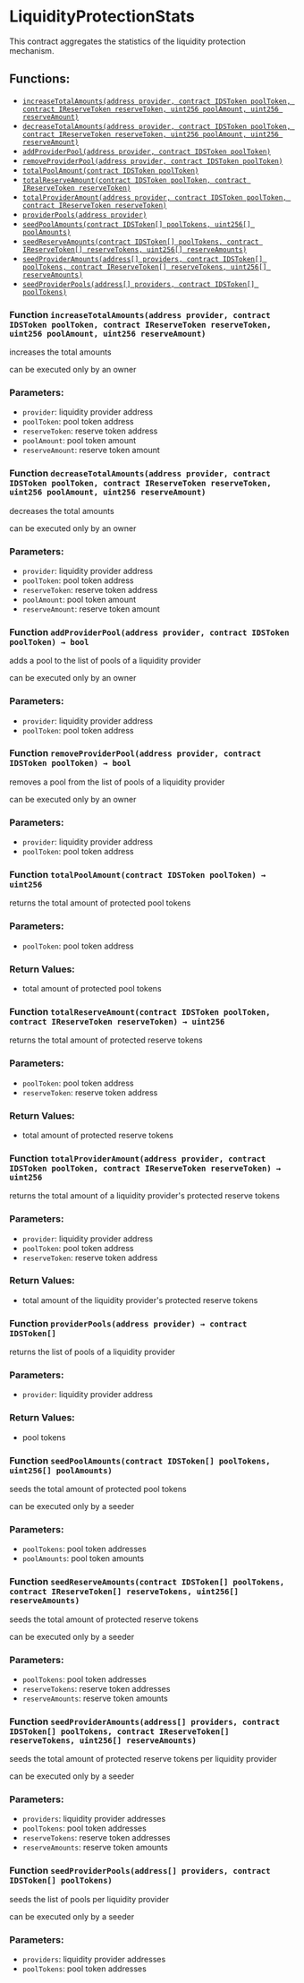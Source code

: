 # LiquidityProtectionStats

This contract aggregates the statistics of the liquidity protection mechanism.

## Functions:

* [`increaseTotalAmounts(address provider, contract IDSToken poolToken, contract IReserveToken reserveToken, uint256 poolAmount, uint256 reserveAmount)`](liquidityprotectionstats.md#LiquidityProtectionStats-increaseTotalAmounts-address-contract-IDSToken-contract-IReserveToken-uint256-uint256-)
* [`decreaseTotalAmounts(address provider, contract IDSToken poolToken, contract IReserveToken reserveToken, uint256 poolAmount, uint256 reserveAmount)`](liquidityprotectionstats.md#LiquidityProtectionStats-decreaseTotalAmounts-address-contract-IDSToken-contract-IReserveToken-uint256-uint256-)
* [`addProviderPool(address provider, contract IDSToken poolToken)`](liquidityprotectionstats.md#LiquidityProtectionStats-addProviderPool-address-contract-IDSToken-)
* [`removeProviderPool(address provider, contract IDSToken poolToken)`](liquidityprotectionstats.md#LiquidityProtectionStats-removeProviderPool-address-contract-IDSToken-)
* [`totalPoolAmount(contract IDSToken poolToken)`](liquidityprotectionstats.md#LiquidityProtectionStats-totalPoolAmount-contract-IDSToken-)
* [`totalReserveAmount(contract IDSToken poolToken, contract IReserveToken reserveToken)`](liquidityprotectionstats.md#LiquidityProtectionStats-totalReserveAmount-contract-IDSToken-contract-IReserveToken-)
* [`totalProviderAmount(address provider, contract IDSToken poolToken, contract IReserveToken reserveToken)`](liquidityprotectionstats.md#LiquidityProtectionStats-totalProviderAmount-address-contract-IDSToken-contract-IReserveToken-)
* [`providerPools(address provider)`](liquidityprotectionstats.md#LiquidityProtectionStats-providerPools-address-)
* [`seedPoolAmounts(contract IDSToken[] poolTokens, uint256[] poolAmounts)`](liquidityprotectionstats.md#LiquidityProtectionStats-seedPoolAmounts-contract-IDSToken---uint256---)
* [`seedReserveAmounts(contract IDSToken[] poolTokens, contract IReserveToken[] reserveTokens, uint256[] reserveAmounts)`](liquidityprotectionstats.md#LiquidityProtectionStats-seedReserveAmounts-contract-IDSToken---contract-IReserveToken---uint256---)
* [`seedProviderAmounts(address[] providers, contract IDSToken[] poolTokens, contract IReserveToken[] reserveTokens, uint256[] reserveAmounts)`](liquidityprotectionstats.md#LiquidityProtectionStats-seedProviderAmounts-address---contract-IDSToken---contract-IReserveToken---uint256---)
* [`seedProviderPools(address[] providers, contract IDSToken[] poolTokens)`](liquidityprotectionstats.md#LiquidityProtectionStats-seedProviderPools-address---contract-IDSToken---)

### Function `increaseTotalAmounts(address provider, contract IDSToken poolToken, contract IReserveToken reserveToken, uint256 poolAmount, uint256 reserveAmount)` <a id="LiquidityProtectionStats-increaseTotalAmounts-address-contract-IDSToken-contract-IReserveToken-uint256-uint256-"></a>

increases the total amounts

can be executed only by an owner

### Parameters:

* `provider`: liquidity provider address
* `poolToken`: pool token address
* `reserveToken`: reserve token address
* `poolAmount`: pool token amount
* `reserveAmount`: reserve token amount

### Function `decreaseTotalAmounts(address provider, contract IDSToken poolToken, contract IReserveToken reserveToken, uint256 poolAmount, uint256 reserveAmount)` <a id="LiquidityProtectionStats-decreaseTotalAmounts-address-contract-IDSToken-contract-IReserveToken-uint256-uint256-"></a>

decreases the total amounts

can be executed only by an owner

### Parameters:

* `provider`: liquidity provider address
* `poolToken`: pool token address
* `reserveToken`: reserve token address
* `poolAmount`: pool token amount
* `reserveAmount`: reserve token amount

### Function `addProviderPool(address provider, contract IDSToken poolToken) → bool` <a id="LiquidityProtectionStats-addProviderPool-address-contract-IDSToken-"></a>

adds a pool to the list of pools of a liquidity provider

can be executed only by an owner

### Parameters:

* `provider`: liquidity provider address
* `poolToken`: pool token address

### Function `removeProviderPool(address provider, contract IDSToken poolToken) → bool` <a id="LiquidityProtectionStats-removeProviderPool-address-contract-IDSToken-"></a>

removes a pool from the list of pools of a liquidity provider

can be executed only by an owner

### Parameters:

* `provider`: liquidity provider address
* `poolToken`: pool token address

### Function `totalPoolAmount(contract IDSToken poolToken) → uint256` <a id="LiquidityProtectionStats-totalPoolAmount-contract-IDSToken-"></a>

returns the total amount of protected pool tokens

### Parameters:

* `poolToken`: pool token address

### Return Values:

* total amount of protected pool tokens

### Function `totalReserveAmount(contract IDSToken poolToken, contract IReserveToken reserveToken) → uint256` <a id="LiquidityProtectionStats-totalReserveAmount-contract-IDSToken-contract-IReserveToken-"></a>

returns the total amount of protected reserve tokens

### Parameters:

* `poolToken`: pool token address
* `reserveToken`: reserve token address

### Return Values:

* total amount of protected reserve tokens

### Function `totalProviderAmount(address provider, contract IDSToken poolToken, contract IReserveToken reserveToken) → uint256` <a id="LiquidityProtectionStats-totalProviderAmount-address-contract-IDSToken-contract-IReserveToken-"></a>

returns the total amount of a liquidity provider's protected reserve tokens

### Parameters:

* `provider`: liquidity provider address
* `poolToken`: pool token address
* `reserveToken`: reserve token address

### Return Values:

* total amount of the liquidity provider's protected reserve tokens

### Function `providerPools(address provider) → contract IDSToken[]` <a id="LiquidityProtectionStats-providerPools-address-"></a>

returns the list of pools of a liquidity provider

### Parameters:

* `provider`:  liquidity provider address

### Return Values:

* pool tokens

### Function `seedPoolAmounts(contract IDSToken[] poolTokens, uint256[] poolAmounts)` <a id="LiquidityProtectionStats-seedPoolAmounts-contract-IDSToken---uint256---"></a>

seeds the total amount of protected pool tokens

can be executed only by a seeder

### Parameters:

* `poolTokens`: pool token addresses
* `poolAmounts`: pool token amounts

### Function `seedReserveAmounts(contract IDSToken[] poolTokens, contract IReserveToken[] reserveTokens, uint256[] reserveAmounts)` <a id="LiquidityProtectionStats-seedReserveAmounts-contract-IDSToken---contract-IReserveToken---uint256---"></a>

seeds the total amount of protected reserve tokens

can be executed only by a seeder

### Parameters:

* `poolTokens`: pool token addresses
* `reserveTokens`: reserve token addresses
* `reserveAmounts`: reserve token amounts

### Function `seedProviderAmounts(address[] providers, contract IDSToken[] poolTokens, contract IReserveToken[] reserveTokens, uint256[] reserveAmounts)` <a id="LiquidityProtectionStats-seedProviderAmounts-address---contract-IDSToken---contract-IReserveToken---uint256---"></a>

seeds the total amount of protected reserve tokens per liquidity provider

can be executed only by a seeder

### Parameters:

* `providers`: liquidity provider addresses
* `poolTokens`: pool token addresses
* `reserveTokens`: reserve token addresses
* `reserveAmounts`: reserve token amounts

### Function `seedProviderPools(address[] providers, contract IDSToken[] poolTokens)` <a id="LiquidityProtectionStats-seedProviderPools-address---contract-IDSToken---"></a>

seeds the list of pools per liquidity provider

can be executed only by a seeder

### Parameters:

* `providers`: liquidity provider addresses
* `poolTokens`: pool token addresses

